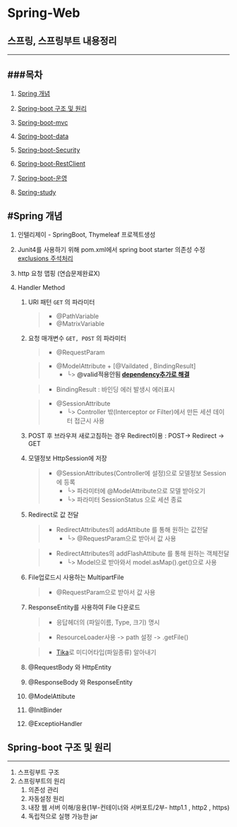 # Spring-Web
## 스프링, 스프링부트 내용정리
---

###목차
---
1. [Spring 개념](https://github.com/hwangyoungjin/Spring-Web-MVC#Spring-개념)

2. [Spring-boot 구조 및 원리](https://github.com/hwangyoungjin/Spring-Web-MVC#Spring-boot-구조-및-원리)

3. [Spring-boot-mvc](https://github.com/hwangyoungjin/Spring-Web-MVC)

4. [Spring-boot-data](https://github.com/hwangyoungjin/Spring-Web-MVC/tree/master/spring-boot-data)

5. [Spring-boot-Security](https://github.com/hwangyoungjin/Spring-Web-MVC/tree/master/spring-boot-security)

6. [Spring-boot-RestClient](https://github.com/hwangyoungjin/Spring-Web-MVC/tree/master/spring-boot-RestClient)

7. [Spring-boot-운영](https://github.com/hwangyoungjin/Spring-Web-MVC/tree/master/spring-boot-production)

8. [Spring-study](https://github.com/hwangyoungjin/Spring-Web-MVC/tree/master/spring-study)

#Spring 개념
---
1. 인텔리제이 - SpringBoot, Thymeleaf 프로젝트생성

2. Junit4를 사용하기 위해 pom.xml에서 spring boot starter 의존성 수정 [exclusions 주석처리](https://ratseno.tistory.com/75)

3. http 요청 맵핑 (연습문제완료X)

4. Handler Method 
    1. URI 패턴 `GET` 의 파라미터
    	> - @PathVariable
    	> - @MatrixVariable
     
    2. 요청 매개변수 `GET, POST` 의 파라미터
    	> - @RequestParam

    	> - @ModelAttribute + [@Vaildated , BindingResult]
    	>	+ └> **@valid적용안됨 [dependency추가로 해결](https://mvnrepository.com/artifact/org.springframework.boot/spring-boot-starter-validation/2.3.3.RELEASE)**

    	> - BindingResult : 바인딩 에러 발생시 에러표시

     	> - @SessionAttribute
    	>	+ └> Controller 밖(Interceptor or Filter)에서 만든 세션 데이터 접근시 사용
   
    3. POST 후 브라우져 새로고침하는 경우 Redirect이용 : POST-> Redirect -> GET

    4. 모델정보 HttpSession에 저장
    	> - @SessionAttributes(Controller에 설정)으로 모델정보 Session에 등록
     	>	+ └> 파라미터에 @ModelAttribute으로 모델 받아오기
     	>	+ └> 파라미터 SessionStatus 으로 세션 종료

    5. Redirect로 값 전달
    	> - RedirectAttributes의 addAttibute 를 통해 원하는 값전달
     	>	+ └> @RequestParam으로 받아서 값 사용

    	> - RedirectAttributes의 addFlashAttibute 를 통해 원하는 객체전달 
     	>	+ └> Model으로 받아와서 model.asMap().get()으로 사용

    5. File업로드시 사용하는 MultipartFile
    	> - @RequestParam으로 받아서 값 사용

    6. ResponseEntity를 사용하여 File 다운로드
    	> - 응답헤더의 (파일이름, Type, 크기) 명시

    	> - ResourceLoader사용 -> path 설정 -> .getFile()

    	> - [Tika](https://mvnrepository.com/artifact/org.apache.tika/tika-core)로 미디어타입(파일종류) 알아내기

    7. @RequestBody 와 HttpEntity
    8. @ResponseBody 와 ResponseEntity<T>
    9. @ModelAttibute
    10. @InitBinder
    11. @ExceptioHandler


## Spring-boot 구조 및 원리
---
1. 스프링부트 구조
2. 스프링부트의 원리
	1. 의존성 관리
	2. 자동설정 원리
	3. 내장 웹 서버 이해/응용(1부-컨테이너와 서버포트/2부- http1.1 , http2 , https)
	4. 독립적으로 실행 가능한 jar